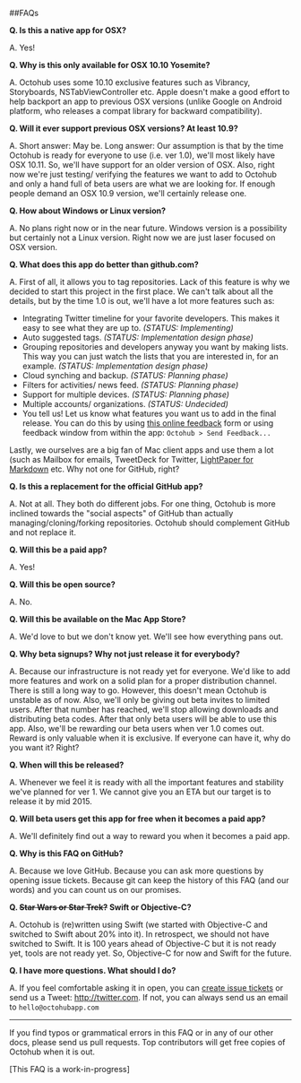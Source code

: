 ##FAQs

**Q. Is this a native app for OSX?**

A. Yes!

**Q. Why is this only available for OSX 10.10 Yosemite?**

A. Octohub uses some 10.10 exclusive features such as Vibrancy, Storyboards, NSTabViewController etc. Apple doesn't make a good effort to help backport an app to previous OSX versions (unlike Google on Android platform, who releases a compat library for backward compatibility).

**Q. Will it ever support previous OSX versions? At least 10.9?**

A. Short answer: May be. Long answer: Our assumption is that by the time Octohub is ready for everyone to use (i.e. ver 1.0), we'll most likely have OSX 10.11. So, we'll have support for an older version of OSX. Also, right now we're just testing/ verifying the features we want to add to Octohub and only a hand full of beta users are what we are looking for. If enough people demand an OSX 10.9 version, we'll certainly release one.

**Q. How about Windows or Linux version?**

A. No plans right now or in the near future. Windows version is a possibility but certainly not a Linux version. Right now we are just laser focused on OSX version.

**Q. What does this app do better than github.com?**

A. First of all, it allows you to tag repositories. Lack of this feature is why we decided to start this project in the first place. We can't talk about all the details, but by the time 1.0 is out, we'll have a lot more features such as: 

* Integrating Twitter timeline for your favorite developers. This makes it easy to see what they are up to. *(STATUS: Implementing)*
* Auto suggested tags. *(STATUS: Implementation design phase)*
* Grouping repositories and developers anyway you want by making lists. This way you can just watch the lists that you are interested in, for an example. *(STATUS: Implementation design phase)* 
* Cloud synching and backup. *(STATUS: Planning phase)*
* Filters for activities/ news feed. *(STATUS: Planning phase)*
* Support for multiple devices. *(STATUS: Planning phase)*
* Multiple accounts/ organizations.  *(STATUS: Undecided)*
* You tell us! Let us know what features you want us to add in the final release. You can do this by using [this online feedback](https://rink.hockeyapp.net/apps/8e6427d1be6e591e851b554c57a77dfc/feedback/new) form or using feedback window from within the app: `Octohub > Send Feedback...`

Lastly, we ourselves are a big fan of Mac client apps and use them a lot (such as Mailbox for emails, TweetDeck for Twitter, [LightPaper for Markdown](http://www.ashokgelal.com/lightpaper-for-mac/) etc. Why not one for GitHub, right?

**Q. Is this a replacement for the official GitHub app?**

A. Not at all. They both do different jobs. For one thing, Octohub is more inclined towards the "social aspects" of GitHub than actually managing/cloning/forking repositories. Octohub should complement GitHub and not replace it.

**Q. Will this be a paid app?**

A. Yes!

**Q. Will this be open source?**

A. No.

**Q. Will this be available on the Mac App Store?**

A. We'd love to but we don't know yet. We'll see how everything pans out.

**Q. Why beta signups? Why not just release it for everybody?**

A. Because our infrastructure is not ready yet for everyone. We'd like to add more features and work on a solid plan for a proper distribution channel. There is still a long way to go. However, this doesn't mean Octohub is unstable as of now. Also, we'll only be giving out beta invites to limited users. After that number has reached, we'll stop allowing downloads and distributing beta codes. After that only beta users will be able to use this app. Also, we'll be rewarding our beta users when ver 1.0 comes out. Reward is only valuable when it is exclusive. If everyone can have it, why do you want it? Right?

**Q. When will this be released?**

A. Whenever we feel it is ready with all the important features and stability we've planned for ver 1. We cannot give you an ETA but our target is to release it by mid 2015.

**Q. Will beta users get this app for free when it becomes a paid app?**

A. We'll definitely find out a way to reward you when it becomes a paid app.

**Q. Why is this FAQ on GitHub?**

A. Because we love GitHub. Because you can ask more questions by opening issue tickets. Because git can keep the history of this FAQ (and our words) and you can count us on our promises.

**Q. ~~Star Wars or Star Trek?~~ Swift or Objective-C?**

A. Octohub is (re)written using Swift (we started with Objective-C and switched to Swift about 20% into it). In retrospect, we should not have switched to Swift. It is 100 years ahead of Objective-C but it is not ready yet, tools are not ready yet. So, Objective-C for now and Swift for the future.

**Q. I have more questions. What should I do?**

A. If you feel comfortable asking it in open, you can [create issue tickets](https://github.com/octohubapp/support/issues) or send us a Tweet: <http://twitter.com>. If not, you can always send us an email to `hello@octohubapp.com`


---

If you find typos or grammatical errors in this FAQ or in any of our other docs, please send us pull requests. Top contributors will get free copies of Octohub when it is out.


[This FAQ is a work-in-progress]